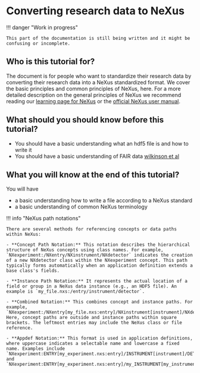 # Converting research data to NeXus

!!! danger "Work in progress"

    This part of the documentation is still being written and it might be confusing or incomplete.

## Who is this tutorial for?

The document is for people who want to standardize their research data by converting their research data into 
a NeXus standardized format.
We cover the basic principles and common principles of NeXus, here.
For a more detailed description on the general principles of NeXus we recommend reading our 
[learning page for NeXus](../learn/nexus-primer.md) or the [official NeXus user manual](https://manual.nexusformat.org/user_manual.html).

## What should you should know before this tutorial?

- You should have a basic understanding what an hdf5 file is and how to write it
- You should have a basic understanding of FAIR data [wilkinson et al](...)

## What you will know at the end of this tutorial?

You will have

- a basic understanding how to write a file according to a NeXus standard
- a basic understanding of common NeXus terminology

!!! info "NeXus path notations"

    There are several methods for referencing concepts or data paths within NeXus:

    - **Concept Path Notation:** This notation describes the hierarchical structure of NeXus concepts using class names. For example, `NXexperiment:/NXentry/NXinstrument/NXdetector` indicates the creation of a new NXdetector class within the NXexperiment concept. This path typically forms automatically when an application definition extends a base class's fields.

    - **Instance Path Notation:** It represents the actual location of a field or group in a NeXus data instance (e.g., an HDF5 file). An example is `my_file.nxs:/entry/instrument/detector`.

    - **Combined Notation:** This combines concept and instance paths. For example, `NXexperiment:/NXentry[my_file.nxs:entry]/NXinstrument[instrument]/NXdetector[detector]`. Here, concept paths are outside and instance paths within square brackets. The leftmost entries may include the NeXus class or file reference.

    - **Appdef Notation:** This format is used in application definitions, where uppercase indicates a selectable name and lowercase a fixed name. Examples include `NXexperiment:ENTRY[my_experiment.nxs:entry]/INSTRUMENT[instrument]/DETECTOR[detector]` and `NXexperiment:ENTRY[my_experiment.nxs:entry]/my_INSTRUMENT[my_instrument]/DETECTOR[detector]`.

